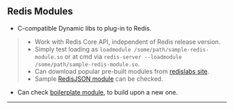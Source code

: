 
## Redis Modules

* C-compatible Dynamic libs to plug-in to Redis.

> * Work with Redis Core API, independent of Redis release version.
> * Simply test loading as `loadmodule /some/path/sample-redis-module.so` or at cmd via `redis-server --loadmodule /some/path/sample-redis-module.so`.
> * Can download popular pre-built modules from [redislabs site](https://redislabs.com/download-center/modules/).
> * Sample [RedisJSON module](https://github.com/RedisJSON/RedisJSON.git) can be checked.

* Can check [boilerplate module](https://github.com/RedisLabs/RedisModulesSDK), to build upon a new one.

---
